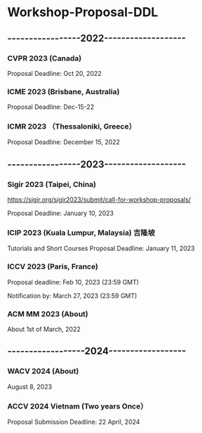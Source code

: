 # Workshop-Proposal-DDL

## -----------------2022-------------------

### CVPR 2023 (Canada)

Proposal Deadline: Oct 20, 2022


### ICME 2023 (Brisbane, Australia)

Proposal Deadline: Dec-15-22


### ICMR 2023 （Thessaloniki, Greece）

Proposal Deadline: December 15, 2022


## -----------------2023-------------------

### Sigir 2023 (Taipei, China)

https://sigir.org/sigir2023/submit/call-for-workshop-proposals/ 

Proposal Deadline: January 10, 2023

### ICIP 2023 (Kuala Lumpur, Malaysia) 吉隆坡

Tutorials and Short Courses Proposal Deadline: January 11, 2023 


### ICCV 2023 (Paris, France)

Proposal deadline: Feb 10, 2023 (23:59 GMT)

Notification by: March 27, 2023 (23:59 GMT)



### ACM MM 2023 (About)

About 1st of March, 2022 



## ------------------2024------------------ 

### WACV 2024  (About)
August 8, 2023

### ACCV 2024 Vietnam (Two years Once）
Proposal Submission Deadline: 22 April, 2024

